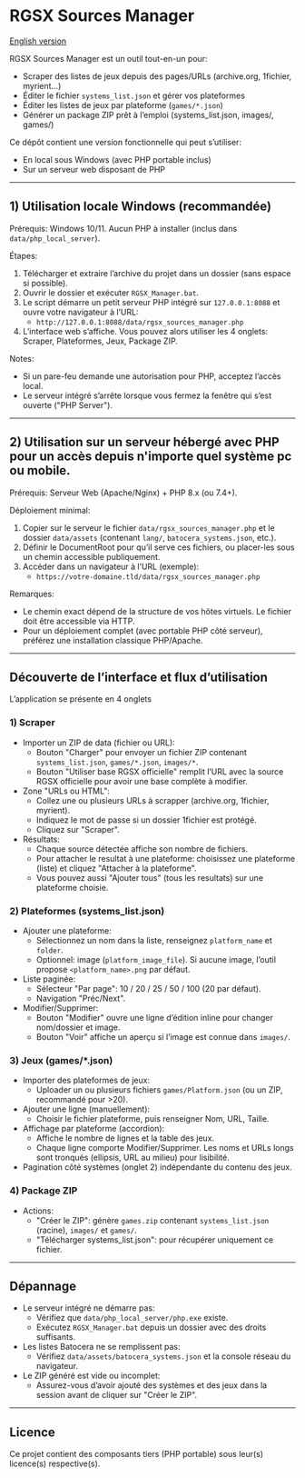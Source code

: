# RGSX Sources Manager

[English version](./README.en.md)

RGSX Sources Manager est un outil tout-en-un pour:
- Scraper des listes de jeux depuis des pages/URLs (archive.org, 1fichier, myrient…)
- Éditer le fichier `systems_list.json` et gérer vos plateformes
- Éditer les listes de jeux par plateforme (`games/*.json`)
- Générer un package ZIP prêt à l’emploi (systems_list.json, images/, games/)

Ce dépôt contient une version fonctionnelle qui peut s’utiliser:
- En local sous Windows (avec PHP portable inclus)
- Sur un serveur web disposant de PHP

---

## 1) Utilisation locale Windows (recommandée)

Prérequis: Windows 10/11. Aucun PHP à installer (inclus dans `data/php_local_server`).

Étapes:
1. Télécharger et extraire l’archive du projet dans un dossier (sans espace si possible).
2. Ouvrir le dossier et exécuter `RGSX_Manager.bat`.
3. Le script démarre un petit serveur PHP intégré sur `127.0.0.1:8088` et ouvre votre navigateur à l’URL:
   - `http://127.0.0.1:8088/data/rgsx_sources_manager.php`
4. L’interface web s’affiche. Vous pouvez alors utiliser les 4 onglets: Scraper, Plateformes, Jeux, Package ZIP.

Notes:
- Si un pare-feu demande une autorisation pour PHP, acceptez l’accès local.
- Le serveur intégré s’arrête lorsque vous fermez la fenêtre qui s’est ouverte ("PHP Server").

---

## 2) Utilisation sur un serveur hébergé avec PHP pour un accès depuis n'importe quel système pc ou mobile.

Prérequis: Serveur Web (Apache/Nginx) + PHP 8.x (ou 7.4+).

Déploiement minimal:
1. Copier sur le serveur le fichier `data/rgsx_sources_manager.php` et le dossier `data/assets` (contenant `lang/`, `batocera_systems.json`, etc.).
2. Définir le DocumentRoot pour qu’il serve ces fichiers, ou placer-les sous un chemin accessible publiquement.
3. Accéder dans un navigateur à l’URL (exemple):
   - `https://votre-domaine.tld/data/rgsx_sources_manager.php`

Remarques:
- Le chemin exact dépend de la structure de vos hôtes virtuels. Le fichier doit être accessible via HTTP.
- Pour un déploiement complet (avec portable PHP côté serveur), préférez une installation classique PHP/Apache.

---

## Découverte de l’interface et flux d’utilisation

L’application se présente en 4 onglets

### 1) Scraper
- Importer un ZIP de data (fichier ou URL):
  - Bouton "Charger" pour envoyer un fichier ZIP contenant `systems_list.json`, `games/*.json`, `images/*`.
  - Bouton "Utiliser base RGSX officielle" remplit l’URL avec la source RGSX officielle pour avoir une base complète à modifier.
- Zone "URLs ou HTML":
  - Collez une ou plusieurs URLs à scrapper (archive.org, 1fichier, myrient).
  - Indiquez le mot de passe si un dossier 1fichier est protégé.
  - Cliquez sur "Scraper".
- Résultats:
  - Chaque source détectée affiche son nombre de fichiers.
  - Pour attacher le resultat à une plateforme: choisissez une plateforme (liste) et cliquez "Attacher à la plateforme".
  - Vous pouvez aussi "Ajouter tous" (tous les resultats) sur une plateforme choisie.

### 2) Plateformes (systems_list.json)
- Ajouter une plateforme:
  - Sélectionnez un nom dans la liste, renseignez `platform_name` et `folder`.
  - Optionnel: image (`platform_image_file`). Si aucune image, l’outil propose `<platform_name>.png` par défaut.
- Liste paginée:
  - Sélecteur "Par page": 10 / 20 / 25 / 50 / 100 (20 par défaut).
  - Navigation "Préc/Next".
- Modifier/Supprimer:
  - Bouton "Modifier" ouvre une ligne d’édition inline pour changer nom/dossier et image.
  - Bouton "Voir" affiche un aperçu si l’image est connue dans `images/`.

### 3) Jeux (games/*.json)
- Importer des plateformes de jeux:
  - Uploader un ou plusieurs fichiers `games/Platform.json` (ou un ZIP, recommandé pour >20).
- Ajouter une ligne (manuellement):
  - Choisir le fichier plateforme, puis renseigner Nom, URL, Taille.
- Affichage par plateforme (accordion):
  - Affiche le nombre de lignes et la table des jeux.
  - Chaque ligne comporte Modifier/Supprimer. Les noms et URLs longs sont tronqués (ellipsis, URL au milieu) pour lisibilité.
- Pagination côté systèmes (onglet 2) indépendante du contenu des jeux.

### 4) Package ZIP
- Actions:
  - "Créer le ZIP": génère `games.zip` contenant `systems_list.json` (racine), `images/` et `games/`.
  - "Télécharger systems_list.json": pour récupérer uniquement ce fichier.

---

## Dépannage

- Le serveur intégré ne démarre pas:
  - Vérifiez que `data/php_local_server/php.exe` existe.
  - Exécutez `RGSX_Manager.bat` depuis un dossier avec des droits suffisants.
- Les listes Batocera ne se remplissent pas:
  - Vérifiez `data/assets/batocera_systems.json` et la console réseau du navigateur.
- Le ZIP généré est vide ou incomplet:
  - Assurez-vous d’avoir ajouté des systèmes et des jeux dans la session avant de cliquer sur "Créer le ZIP".

---

## Licence

Ce projet contient des composants tiers (PHP portable) sous leur(s) licence(s) respective(s).
